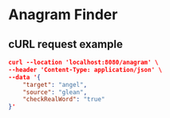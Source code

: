 # Anagram Finder
## cURL request example
```json
curl --location 'localhost:8080/anagram' \
--header 'Content-Type: application/json' \
--data '{
    "target": "angel",
    "source": "glean",
    "checkRealWord": "true"
}'
```